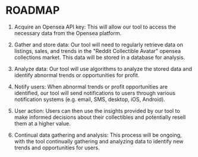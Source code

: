 <h1>ROADMAP</h1>



1. Acquire an Opensea API key: This will allow our tool to access the necessary data from the Opensea platform.

2. Gather and store data: Our tool will need to regularly retrieve data on listings, sales, and trends in the "Reddit Collectible Avatar" opensea collections market. This data will be stored in a database for analysis.

3. Analyze data: Our tool will use algorithms to analyze the stored data and identify abnormal trends or opportunities for profit.

4. Notify users: When abnormal trends or profit opportunities are identified, our tool will send notifications to users through various notification systems (e.g. email, SMS, desktop, iOS, Android).

5. User action: Users can then use the insights provided by our tool to make informed decisions about their collectibles and potentially resell them at a higher value.

6. Continual data gathering and analysis: This process will be ongoing, with the tool continually gathering and analyzing data to identify new trends and opportunities for users.

